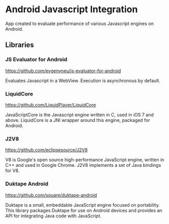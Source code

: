 # Android Javascript Integration
App created to evaluate performance of various Javascript engines on Android.

## Libraries ##

### JS Evaluator for Android ###

https://github.com/evgenyneu/js-evaluator-for-android

Evaluates Javascript in a WebView. Execution is asynchronous by default.

### LiquidCore ###

https://github.com/LiquidPlayer/LiquidCore

JavaScriptCore is the Javascript engine written in C, used in iOS 7 and above. LiquidCore is a JNI wrapper around this engine, packaged for Android.

### J2V8 ###

https://github.com/eclipsesource/J2V8

V8 is Google's open source high-performance JavaScript engine, written in C++ and used in Google Chrome. J2V8 implements a set of Java bindings for V8.

### Duktape Android ###

https://github.com/square/duktape-android

Duktape is a small, embeddable JavaScript engine focused on portability. This library packages Duktape for use on Android devices and provides an API for integrating Java code with JavaScript.
